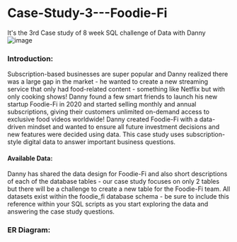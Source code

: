 # Case-Study-3---Foodie-Fi
It's the 3rd Case study of 8 week SQL challenge of Data with Danny
![image](https://github.com/mausumi45/Case-Study-3---Foodie-Fi/assets/98810351/00b67ec7-e4ef-499f-9436-67fbf9f661b8)
### Introduction:
Subscription-based businesses are super popular and Danny realized there was a large gap in the market - he wanted to create a new streaming service that only had food-related content - something like Netflix but with only cooking shows! 
Danny found a few smart friends to launch his new startup Foodie-Fi in 2020 and started selling monthly and annual subscriptions, giving their customers unlimited on-demand access to exclusive food videos worldwide!
Danny created Foodie-Fi with a data-driven mindset and wanted to ensure all future investment decisions and new features were decided using data. This case study uses subscription-style digital data to answer important business questions.

#### Available Data:
Danny has shared the data design for Foodie-Fi and also short descriptions of each of the database tables - our case study focuses on only 2 tables but there will be a challenge to create a new table for the Foodie-Fi team.
All datasets exist within the foodie_fi database schema - be sure to include this reference within your SQL scripts as you start exploring the data and answering the case study questions.

### ER Diagram:
